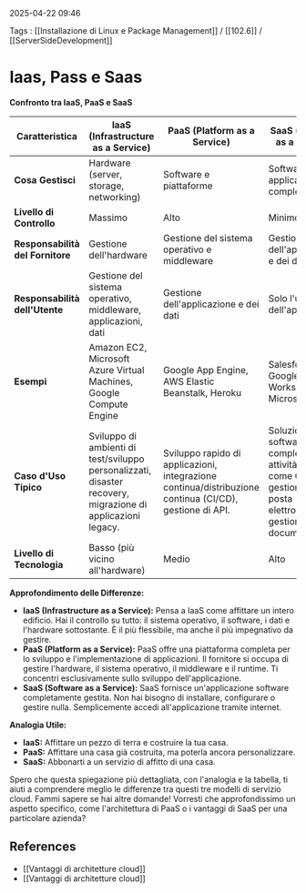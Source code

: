 2025-04-22 09:46

Tags : [[Installazione di Linux e Package Management]] / [[102.6]] / [[ServerSideDevelopment]]

# Iaas, Pass e Saas

**Confronto tra IaaS, PaaS e SaaS**

| Caratteristica        | IaaS (Infrastructure as a Service) | PaaS (Platform as a Service) | SaaS (Software as a Service) |
|-----------------------|------------------------------------|---------------------------------|---------------------------------|
| **Cosa Gestisci**      | Hardware (server, storage, networking) | Software e piattaforme        | Software applicativo completo    |
| **Livello di Controllo**| Massimo                           | Alto                            | Minimo                          |
| **Responsabilità del Fornitore** | Gestione dell'hardware            | Gestione del sistema operativo e middleware | Gestione dell'applicazione e dei dati |
| **Responsabilità dell'Utente**| Gestione del sistema operativo, middleware, applicazioni, dati | Gestione dell'applicazione e dei dati | Solo l'utilizzo dell'applicazione |
| **Esempi**            | Amazon EC2, Microsoft Azure Virtual Machines, Google Compute Engine | Google App Engine, AWS Elastic Beanstalk, Heroku | Salesforce, Google Workspace, Microsoft 365 |
| **Caso d'Uso Tipico**  |  Sviluppo di ambienti di test/sviluppo personalizzati, disaster recovery, migrazione di applicazioni legacy. | Sviluppo rapido di applicazioni, integrazione continua/distribuzione continua (CI/CD), gestione di API. |  Soluzioni software complete per attività aziendali come CRM, gestione della posta elettronica, gestione dei documenti. |
| **Livello di Tecnologia**| Basso (più vicino all'hardware)     | Medio                          | Alto                           |

**Approfondimento delle Differenze:**

* **IaaS (Infrastructure as a Service):** Pensa a IaaS come affittare un intero edificio.  Hai il controllo su tutto: il sistema operativo, il software, i dati e l'hardware sottostante.  È il più flessibile, ma anche il più impegnativo da gestire.
* **PaaS (Platform as a Service):** PaaS offre una piattaforma completa per lo sviluppo e l'implementazione di applicazioni.  Il fornitore si occupa di gestire l'hardware, il sistema operativo, il middleware e il runtime.  Ti concentri esclusivamente sullo sviluppo dell'applicazione.
* **SaaS (Software as a Service):** SaaS fornisce un'applicazione software completamente gestita.  Non hai bisogno di installare, configurare o gestire nulla.  Semplicemente accedi all'applicazione tramite internet.

**Analogia Utile:**

* **IaaS:** Affittare un pezzo di terra e costruire la tua casa.
* **PaaS:** Affittare una casa già costruita, ma poterla ancora personalizzare.
* **SaaS:** Abbonarti a un servizio di affitto di una casa.

Spero che questa spiegazione più dettagliata, con l'analogia e la tabella, ti aiuti a comprendere meglio le differenze tra questi tre modelli di servizio cloud. Fammi sapere se hai altre domande!  Vorresti che approfondissimo un aspetto specifico, come l'architettura di PaaS o i vantaggi di SaaS per una particolare azienda?
## References

- [[Vantaggi di architetture cloud]]
- [[Vantaggi di architetture cloud]]